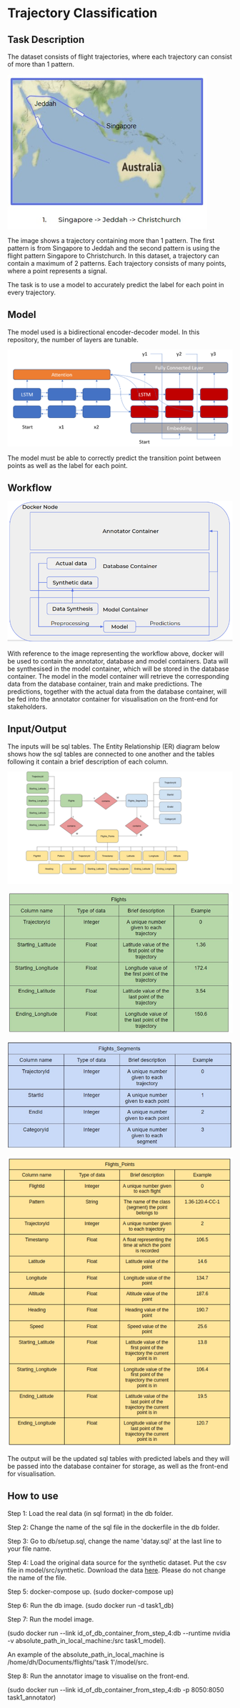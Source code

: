 # Trajectory Classification

## Task Description

The dataset consists of flight trajectories, where each trajectory can consist of more than 1 pattern.

![Screenshot](readme_pics/trajectory.jpg)

The image shows a trajectory containing more than 1 pattern. The first pattern is from Singapore to Jeddah and the second pattern is using the flight pattern Singapore to Christchurch. In this dataset, a trajectory can contain a maximum of 2 patterns. Each trajectory consists of many points, where a point represents a signal.

The task is to use a model to accurately predict the label for each point in every trajectory.

## Model

The model used is a bidirectional encoder-decoder model. In this repository, the number of layers are tunable.

![Screenshot](readme_pics/model_archi.png)

The model must be able to correctly predict the transition point between points as well as the label for each point.

## Workflow

![Screenshot](readme_pics/workflow.jpg)

With reference to the image representing the workflow above, docker will be used to contain the annotator, database and model containers. Data will be synthesised in the model container, which will be stored in the database container. The model in the model container will retrieve the corresponding data from the database container, train and make predictions. The predictions, together with the actual data from the database container, will be fed into the annotator container for visualisation on the front-end for stakeholders.

## Input/Output

The inputs will be sql tables. The Entity Relationship (ER) diagram below shows how the sql tables are connected to one another and the tables following it contain a brief description of each column.

![Screenshot](readme_pics/er_diagram.jpg)

![Screenshot](readme_pics/flights_table.jpg)

![Screenshot](readme_pics/flights_segments_table.jpg)

![Screenshot](readme_pics/flights_points_table.jpg)

The output will be the updated sql tables with predicted labels and they will be passed into the database container for storage, as well as the front-end for visualisation. 

## How to use 

Step 1: Load the real data (in sql format) in the db folder.

Step 2: Change the name of the sql file in the dockerfile in the db folder.

Step 3: Go to db/setup.sql, change the name 'datay.sql' at the last line to your file name.

Step 4: Load the original data source for the synthetic dataset. Put the csv file in model/src/synthetic. Download the data [here](https://drive.google.com/file/d/1PZTzZqASYjrBuaprladVAgvQZyjqlmG9/view?usp=sharing). Please do not change the name of the file.

Step 5: docker-compose up. (sudo docker-compose up)

Step 6: Run the db image. (sudo docker run -d task1_db)

Step 7: Run the model image. 

(sudo docker run --link id_of_db_container_from_step_4:db --runtime nvidia -v absolute_path_in_local_machine:/src task1_model). 

An example of the absolute_path_in_local_machine is /home/dh/Documents/flights/'task 1'/model/src.

Step 8: Run the annotator image to visualise on the front-end. 

(sudo docker run --link id_of_db_container_from_step_4:db -p 8050:8050 task1_annotator)
